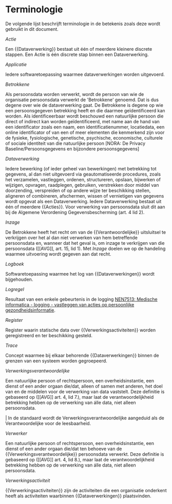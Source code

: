 # Terminologie

De volgende lijst beschrijft terminologie in de betekenis zoals deze wordt gebruikt in dit document.

<dfn data-lt="Acties">Actie</dfn>

Een {{Dataverwerking}} bestaat uit één of meerdere kleinere discrete stappen. Een Actie is één discrete stap binnen een Dataverwerking.


<dfn data-lt="Applicaties">Applicatie</dfn>

Iedere softwaretoepassing waarmee dataverwerkingen worden uitgevoerd.


<dfn data-lt="Betrokkenen|Betrokkene">Betrokkene</dfn>

Als persoonsdata worden verwerkt, wordt de persoon van wie de organisatie persoonsdata verwerkt de 'Betrokkene' genoemd. Dat is dus degene over wie de dataverwerking gaat. De Betrokkene is degene op wie een persoonsgegeven betrekking heeft en die daarmee geïdentificeerd kan worden. Als identificeerbaar wordt beschouwd een natuurlijke persoon die direct of indirect kan worden geïdentificeerd, met name aan de hand van een identificator zoals een naam, een identificatienummer, locatiedata, een online identificator of van een of meer elementen die kenmerkend zijn voor de fysieke, fysiologische, genetische, psychische, economische, culturele of sociale identiteit van die natuurlijke persoon [NORA: De Privacy Baseline/Persoonsgegevens en bijzondere persoonsgegevens]


<dfn data-lt="Dataverwerkingen|Dataverwerking">Dataverwerking</dfn>

Iedere bewerking (of ieder geheel van bewerkingen) met betrekking tot gegevens, al dan niet uitgevoerd via geautomatiseerde procedures, zoals het verzamelen, vastleggen, ordenen, structureren, opslaan, bijwerken of wijzigen, opvragen, raadplegen, gebruiken, verstrekken door middel van doorzending, verspreiden of op andere wijze ter beschikking stellen, aligneren of combineren, afschermen, wissen of vernietigen van gegevens wordt opgevat als een Dataverwerking. Iedere Dataverwerking bestaat uit één of meerdere {{Acties}}. Voor verwerking van persoonsdata sluit dit aan bij de Algemene Verordening Gegevensbescherming (art. 4 lid 2).


<dfn>Inzage</dfn>

De Betrokkene heeft het recht om van de {{Verantwoordelijke}} uitsluitsel te verkrijgen over het al dan niet verwerken van hem betreffende persoonsdata en, wanneer dat het geval is, om inzage te verkrijgen van die persoonsdata ([[AVG]], art. 15, lid 1). Met *Inzage* doelen we op de handeling waarmee uitvoering wordt gegeven aan dat recht.

<dfn data-lt="Logboeken">Logboek</dfn>

Softwaretoepassing waarmee het log van {{Dataverwerkingen}} wordt bijgehouden.

<dfn>Logregel</dfn>

Resultaat van een enkele gebeurtenis in de logging [NEN7513: Medische informatica - logging - vastleggen van acties op persoonlijke gezondheidsinformatie](https://www.nen.nl/nen-7513-2024-nl-329182).


<dfn data-lt="Registers">Register</dfn>

Register waarin statische data over {{Verwerkingsactiviteiten}} worden geregistreerd en ter beschikking gesteld.


<dfn data-lt="Traces">Trace</dfn>

Concept waarmee bij elkaar behorende {{Dataverwerkingen}} binnen de grenzen van een systeem worden gegroepeerd.


<dfn data-lt="Verantwoordelijke|Verantwoordelijken|Verwerkingsverantwoordelijken">Verwerkingsverantwoordelijke</dfn>

 Een natuurlijke persoon of rechtspersoon, een overheidsinstantie, een dienst of een ander orgaan die/dat, alleen of samen met anderen, het doel van en de middelen voor de verwerking van data vaststelt. Deze definitie is gebaseerd op ([[AVG]] art. 4, lid 7.), maar laat de verantwoordelijkheid betrekking hebben op de verwerking van álle data, niet alleen persoonsdata.

 | In de standaard wordt de Verwerkingsverantwoordelijke aangeduid als de Verantwoordelijke voor de leesbaarheid.


<dfn data-lt="Verwerkers">Verwerker</dfn>

 Een natuurlijke persoon of rechtspersoon, een overheidsinstantie, een dienst of een ander orgaan die/dat ten behoeve van de {{Verwerkingsverantwoordelijke}} persoonsdata verwerkt. Deze definitie is gebaseerd op ([[AVG]] art. 4, lid 8.), maar laat de verantwoordelijkheid betrekking hebben op de verwerking van álle data, niet alleen persoonsdata.


<dfn data-lt="Verwerkingsactiviteiten">Verwerkingsactiviteit</dfn>

{{Verwerkingsactiviteiten}} zijn de activiteiten die een organisatie onderkent heeft als activiteiten waarbinnen {{Dataverwerkingen}} plaatsvinden.

